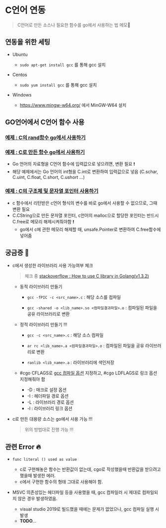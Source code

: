# C언어 연동
> C언어로 만든 소스나 필요한 함수를 go에서 사용하는 법 메모📝   


## 연동을 위한 세팅
+ Ubuntu
   + `sudo apt-get install gcc` 를 통해 gcc 설치

+ Centos
   + `sudo yum install gcc` 를 통해 gcc 설치

+ Windows
   + https://www.mingw-w64.org/ 에서 MinGW-W64 설치

## GO언어에서 C언어 함수 사용

### [예제 : C의 rand함수 go에서 사용하기](https://github.com/sujiny-tech/TIL/blob/main/programming/Golang/c_go/cgo_example/c_rand_example.go)   
### [예제 : C로 만든 함수 go에서 사용하기](https://github.com/sujiny-tech/TIL/blob/main/programming/Golang/c_go/cgo_example/c_go_example.go)
+ Go 언어의 자료형을 C언어 함수에 입력값으로 넣으려면, 변환 필요 ❗
+ 해당 예제에서는 Go 언어의 int형을 C.int로 변환하여 입력값으로 넣음 (C.schar, C.uint, C.float, C.short, C.ushort ...)

### [예제 : C의 구조체 및 문자열 포인터 사용하기](https://github.com/sujiny-tech/TIL/blob/main/programming/Golang/c_go/cgo_example/c_memory_example.go)
+ c 함수에서 리턴받은 c언어 형식의 변수를 바로 go에서 사용할 수 없으므로, 그때 변환 필요
+ C.CString으로 만든 문자열 포인터, c언어의 malloc으로 할당한 포인터는 반드시 C.free로 메모리 해제시켜줘야함 ❗
   + go에서 c에 관한 메모리 해제할 때, unsafe.Pointer로 변환하여 C.free함수에 넣어줌


## 궁금증 🤔
+ c에서 생성한 라이브러리 사용 가능여부 체크
   > 체크 중 [stackoverflow : How to use C library in Golang(v1.3.2)](https://stackoverflow.com/questions/31868482/how-to-use-c-library-in-golangv1-3-2)

   + 동적 라이브러리 만들기
      + `gcc -fPIC -c <src_name>.c` : 해당 소스를 컴파일   

      + `gcc -shared -o <lib_name>.so <컴파일결과파일>.o` : 컴파일된 파일을 공유 라이브러리로 변환
      
   + 정적 라이브러리 만들기 !!!

      + `gcc -c <src_name>.c` : 해당 소스 컴파일    

      + `ar rc <lib_name>.a <컴파일결과파일>.o` : 컴파일된 파일을 공유 라이브러리로 변환
      + `ranlib <lib_name>.a` : 라이브러리에 색인저장   

   + #cgo CFLAGS로 [gcc 컴파일 옵션](https://github.com/sujiny-tech/TIL/blob/main/Linux_CentOS/gcc.md) 지정하고, #cgo LDFLAGS로 링크 옵션 지정해줘야 함
      + -D : 매크로 설정 옵션
      + -I : 헤더파일 경로 옵션
      + -L : 라이브러리 경로 옵션
      + -l : 라이브러리 링크 옵션
+ c로 만든 대용량 소스는 go에서 사용 가능 !!! 
   > 위의 방법대로 진행 가능 !!!
   
   
## 관련 Error 🔥

+ `func literal () used as value`
   + c로 구현해놓은 함수는 반환값이 없는데, cgo로 작성했을때 반환값을 받으려고 했을때 발생한 에러.
   + c에서 구현한 함수의 형태 그대로 사용해야 함.


+ MSVC 의존성있는 헤더파일 등을 사용했을 때, gcc 컴파일러 시 제대로 컴파일되지 않은 경우 발생하였음.
   + visual studio 2019로 빌드했을 때에는 문제가 없었으나, gcc 컴파일 실행 시 발생
   + **TODO**...
